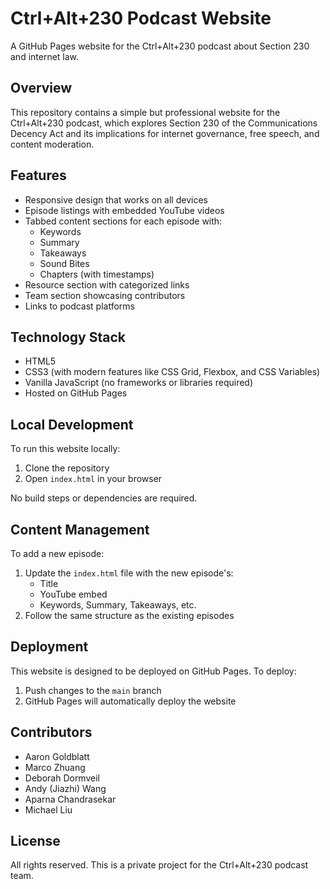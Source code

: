 # Ctrl+Alt+230 Podcast Website

A GitHub Pages website for the Ctrl+Alt+230 podcast about Section 230 and internet law.

## Overview

This repository contains a simple but professional website for the Ctrl+Alt+230 podcast, which explores Section 230 of the Communications Decency Act and its implications for internet governance, free speech, and content moderation.

## Features

- Responsive design that works on all devices
- Episode listings with embedded YouTube videos
- Tabbed content sections for each episode with:
  - Keywords
  - Summary
  - Takeaways
  - Sound Bites
  - Chapters (with timestamps)
- Resource section with categorized links
- Team section showcasing contributors
- Links to podcast platforms

## Technology Stack

- HTML5
- CSS3 (with modern features like CSS Grid, Flexbox, and CSS Variables)
- Vanilla JavaScript (no frameworks or libraries required)
- Hosted on GitHub Pages

## Local Development

To run this website locally:

1. Clone the repository
2. Open `index.html` in your browser

No build steps or dependencies are required.

## Content Management

To add a new episode:

1. Update the `index.html` file with the new episode's:
   - Title
   - YouTube embed
   - Keywords, Summary, Takeaways, etc.
2. Follow the same structure as the existing episodes

## Deployment

This website is designed to be deployed on GitHub Pages. To deploy:

1. Push changes to the `main` branch
2. GitHub Pages will automatically deploy the website

## Contributors

- Aaron Goldblatt
- Marco Zhuang
- Deborah Dormveil
- Andy (Jiazhi) Wang
- Aparna Chandrasekar
- Michael Liu

## License

All rights reserved. This is a private project for the Ctrl+Alt+230 podcast team. 